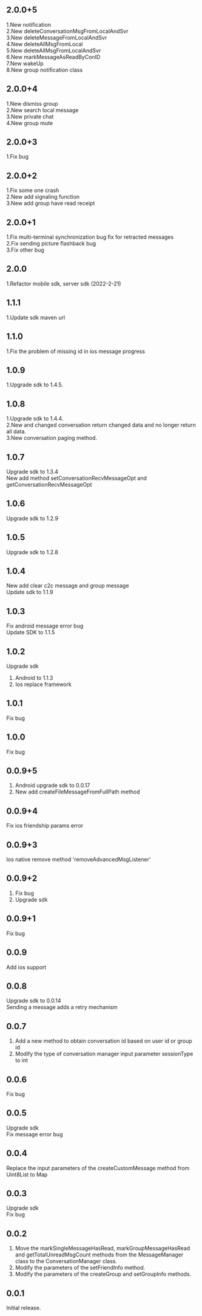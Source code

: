 ## 2.0.0+5

1.New notification </br>
2.New deleteConversationMsgFromLocalAndSvr </br>
3.New deleteMessageFromLocalAndSvr </br>
4.New deleteAllMsgFromLocal </br>
5.New deleteAllMsgFromLocalAndSvr </br>
6.New markMessageAsReadByConID </br>
7.New wakeUp </br>
8.New group notification class</br>

## 2.0.0+4

1.New dismiss group </br>
2.New search local message </br>
3.New private chat </br>
4.New group mute

## 2.0.0+3

1.Fix bug </br>

## 2.0.0+2

1.Fix some one crash </br>
2.New add signaling function </br>
3.New add group have read receipt

## 2.0.0+1

1.Fix multi-terminal synchronization bug fix for retracted messages </br>
2.Fix sending picture flashback bug </br>
3.Fix other bug

## 2.0.0

1.Refactor mobile sdk, server sdk (2022-2-21)

## 1.1.1

1.Update sdk maven url

## 1.1.0

1.Fix the problem of missing id in ios message progress

## 1.0.9

1.Upgrade sdk to 1.4.5.

## 1.0.8

1.Upgrade sdk to 1.4.4. </br>
2.New and changed conversation return changed data and no longer return all data. </br>
3.New conversation paging method.

## 1.0.7

Upgrade sdk to 1.3.4 </br>
New add method setConversationRecvMessageOpt and getConversationRecvMessageOpt

## 1.0.6

Upgrade sdk to 1.2.9

## 1.0.5

Upgrade sdk to 1.2.8

## 1.0.4

New add clear c2c message and group message </br>
Update sdk to 1.1.9

## 1.0.3

Fix android message error bug </br>
Update SDK to 1.1.5 </br>

## 1.0.2

Upgrade sdk </br>

1. Android to 1.1.3 </br>
2. Ios replace framework </br>

## 1.0.1

Fix bug

## 1.0.0

Fix bug

## 0.0.9+5

1. Android upgrade sdk to 0.0.17 </br>
2. New add createFileMessageFromFullPath method

## 0.0.9+4
Fix ios friendship params error

## 0.0.9+3
Ios native remove method 'removeAdvancedMsgListener'

## 0.0.9+2
1. Fix bug
2. Upgrade sdk

## 0.0.9+1
Fix bug

## 0.0.9
Add ios support

## 0.0.8
Upgrade sdk to 0.0.14 </br>
Sending a message adds a retry mechanism

## 0.0.7
1. Add a new method to obtain conversation id based on user id or group id </br>
2. Modify the type of conversation manager input parameter sessionType to int

## 0.0.6
Fix bug

## 0.0.5
Upgrade sdk </br>
Fix message error bug

## 0.0.4

Replace the input parameters of the createCustomMessage method from Uint8List to Map

## 0.0.3
Upgrade sdk </br>
Fix bug </br>

## 0.0.2
1. Move the markSingleMessageHasRead, markGroupMessageHasRead and getTotalUnreadMsgCount methods from the MessageManager class to the ConversationManager class. </br>
2. Modify the parameters of the setFriendInfo method. </br>
3. Modify the parameters of the createGroup and setGroupInfo methods.

## 0.0.1

Initial release.
